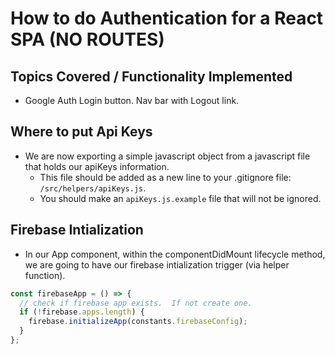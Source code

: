 # How to do Authentication for a React SPA (NO ROUTES)

## Topics Covered / Functionality Implemented
- Google Auth Login button. Nav bar with Logout link. 

## Where to put Api Keys
- We are now exporting a simple javascript object from a javascript file that holds our apiKeys information. 
  - This file should be added as a new line to your .gitignore file: `/src/helpers/apiKeys.js`.
  - You should make an `apiKeys.js.example` file that will not be ignored.
  
## Firebase Intialization
- In our App component, within the componentDidMount lifecycle method, we are going to have our firebase intialization trigger (via helper function).
```javascript
const firebaseApp = () => {
  // check if firebase app exists.  If not create one.
  if (!firebase.apps.length) {
    firebase.initializeApp(constants.firebaseConfig);
  }
};
```
